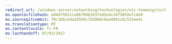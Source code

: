 ```yaml
---
redirect_url: /windows-server/networking/technologies/nic-teaming/nict-and-vlans
ms.openlocfilehash: ed4d7562cca0b70d6343fed5e4c2473052efc4e8
ms.sourcegitcommit: 70c1b6cedad55b9c7d2068c9aa4891c6c533ee4c
ms.translationtype: MT
ms.contentlocale: fr-FR
ms.lasthandoff: 07/03/2017
---
```

